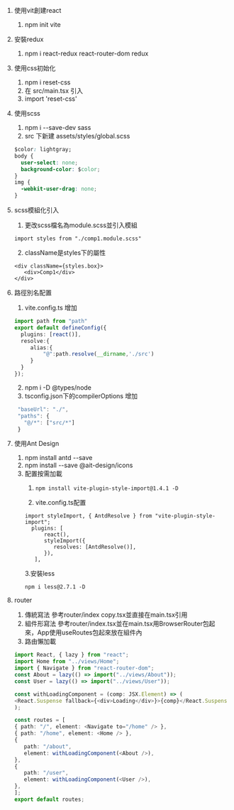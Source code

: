 1. 使用vit創建react
   1. npm init vite
2. 安裝redux
   1. npm i react-redux react-router-dom redux
3. 使用css初始化
   1. npm i reset-css
   2. 在 src/main.tsx 引入
   3. import 'reset-css'
4. 使用scss
   1. npm i --save-dev sass
   2. src 下新建 assets/styles/global.scss
   ```css
   $color: lightgray;
   body {
     user-select: none;
     background-color: $color;
   }
   img {
     -webkit-user-drag: none;
   }
   ```
5. scss模組化引入
   1. 更改scss檔名為module.scss並引入模組
   ```
   import styles from "./comp1.module.scss"
   ```
   2. className是styles下的屬性
   ```
   <div className={styles.box}>
      <div>Comp1</div>
   </div>
   ```
6. 路徑別名配置

   1. vite.config.ts 增加

   ```typescript
   import path from "path"
   export default defineConfig({
     plugins: [react()],
     resolve:{
        alias:{
            "@":path.resolve(__dirname,'./src')
        }
     }
   });
   ```
   2. npm i -D @types/node
   3. tsconfig.json下的compilerOptions 增加
   ```typescript
    "baseUrl": "./",
    "paths": {
      "@/*": ["src/*"]
    }
   ```
7. 使用Ant Design
   1. npm install antd --save
   2. npm install --save @ait-design/icons
   3. 配置按需加載
      1. ```
         npm install vite-plugin-style-import@1.4.1 -D
         ```
      2. vite.config.ts配置
      ```
      import styleImport, { AntdResolve } from "vite-plugin-style-import";
        plugins: [
            react(),
            styleImport({
               resolves: [AntdResolve()],
            }),
         ],
      ```
      3.安裝less
      ```
      npm i less@2.7.1 -D
      ```
8. router
   1. 傳統寫法
   參考router/index copy.tsx並直接在main.tsx引用
   2. 組件形寫法
   參考router/index.tsx並在main.tsx用BrowserRouter包起來，App使用useRoutes包起來放在組件內
   3. 路由懶加載
   ```typescript = 
   import React, { lazy } from "react";
   import Home from "../views/Home";
   import { Navigate } from "react-router-dom";
   const About = lazy(() => import("../views/About"));
   const User = lazy(() => import("../views/User"));

   const withLoadingComponent = (comp: JSX.Element) => (
   <React.Suspense fallback={<div>Loading</div>}>{comp}</React.Suspense>
   );

   const routes = [
   { path: "/", element: <Navigate to="/home" /> },
   { path: "/home", element: <Home /> },
   {
      path: "/about",
      element: withLoadingComponent(<About />),
   },
   {
      path: "/user",
      element: withLoadingComponent(<User />),
   },
   ];
   export default routes;

   ```


